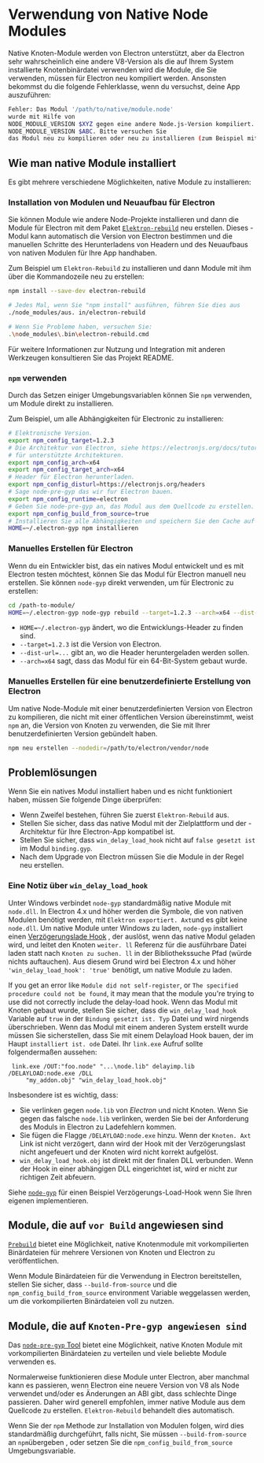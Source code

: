 # Verwendung von Native Node Modules

Native Knoten-Module werden von Electron unterstützt, aber da Electron sehr wahrscheinlich eine andere V8-Version als die auf Ihrem System installierte Knotenbinärdatei verwenden wird die Module, die Sie verwenden, müssen für Electron neu kompiliert werden. Ansonsten bekommst du die folgende Fehlerklasse, wenn du versuchst, deine App auszuführen:

```sh
Fehler: Das Modul '/path/to/native/module.node'
wurde mit Hilfe von
NODE_MODULE_VERSION $XYZ gegen eine andere Node.js-Version kompiliert. Diese Version von Node.js erfordert
NODE_MODULE_VERSION $ABC. Bitte versuchen Sie
das Modul neu zu kompilieren oder neu zu installieren (zum Beispiel mit `npm rebuild` oder `npm install`).
```

## Wie man native Module installiert

Es gibt mehrere verschiedene Möglichkeiten, native Module zu installieren:

### Installation von Modulen und Neuaufbau für Electron

Sie können Module wie andere Node-Projekte installieren und dann die Module für Electron mit dem Paket [`Elektron-rebuild`](https://github.com/electron/electron-rebuild) neu erstellen. Dieses -Modul kann automatisch die Version von Electron bestimmen und die manuellen Schritte des Herunterladens von Headern und des Neuaufbaus von nativen Modulen für Ihre App handhaben.

Zum Beispiel um `Elektron-Rebuild` zu installieren und dann Module mit ihm über die Kommandozeile neu zu erstellen:

```sh
npm install --save-dev electron-rebuild

# Jedes Mal, wenn Sie "npm install" ausführen, führen Sie dies aus
./node_modules/aus. in/electron-rebuild

# Wenn Sie Probleme haben, versuchen Sie:
.\node_modules\.bin\electron-rebuild.cmd
```

Für weitere Informationen zur Nutzung und Integration mit anderen Werkzeugen konsultieren Sie das Projekt README.

### `npm` verwenden

Durch das Setzen einiger Umgebungsvariablen können Sie `npm` verwenden, um Module direkt zu installieren.

Zum Beispiel, um alle Abhängigkeiten für Electronic zu installieren:

```sh
# Elektronische Version.
export npm_config_target=1.2.3
# Die Architektur von Electron, siehe https://electronjs.org/docs/tutorial/support#supported-platforms
# für unterstützte Architekturen.
export npm_config_arch=x64
export npm_config_target_arch=x64
# Header für Electron herunterladen.
export npm_config_disturl=https://electronjs.org/headers
# Sage node-pre-gyp das wir fur Electron bauen.
export npm_config_runtime=electron
# Geben Sie node-pre-gyp an, das Modul aus dem Quellcode zu erstellen.
export npm_config_build_from_source=true
# Installieren Sie alle Abhängigkeiten und speichern Sie den Cache auf ~/.electron-gyp.
HOME=~/.electron-gyp npm installieren
```

### Manuelles Erstellen für Electron

Wenn du ein Entwickler bist, das ein natives Modul entwickelt und es mit Electron testen möchtest, können Sie das Modul für Electron manuell neu erstellen. Sie können `node-gyp` direkt verwenden, um für Electronic zu erstellen:

```sh
cd /path-to-module/
HOME=~/.electron-gyp node-gyp rebuild --target=1.2.3 --arch=x64 --dist-url=https://electronjs.org/headers
```

* `HOME=~/.electron-gyp` ändert, wo die Entwicklungs-Header zu finden sind.
* `--target=1.2.3` ist die Version von Electron.
* `--dist-url=...` gibt an, wo die Header heruntergeladen werden sollen.
* `--arch=x64` sagt, dass das Modul für ein 64-Bit-System gebaut wurde.

### Manuelles Erstellen für eine benutzerdefinierte Erstellung von Electron

Um native Node-Module mit einer benutzerdefinierten Version von Electron zu kompilieren, die nicht mit einer öffentlichen Version übereinstimmt, weist `npm` an, die Version von Knoten zu verwenden, die Sie mit Ihrer benutzerdefinierten Version gebündelt haben.

```sh
npm neu erstellen --nodedir=/path/to/electron/vendor/node
```

## Problemlösungen

Wenn Sie ein natives Modul installiert haben und es nicht funktioniert haben, müssen Sie folgende Dinge überprüfen:

* Wenn Zweifel bestehen, führen Sie zuerst `Elektron-Rebuild` aus.
* Stellen Sie sicher, dass das native Modul mit der Zielplattform und der -Architektur für Ihre Electron-App kompatibel ist.
* Stellen Sie sicher, dass `win_delay_load_hook` nicht auf `false gesetzt ist` im Modul `binding.gyp`.
* Nach dem Upgrade von Electron müssen Sie die Module in der Regel neu erstellen.

### Eine Notiz über `win_delay_load_hook`

Unter Windows verbindet `node-gyp` standardmäßig native Module mit `node.dll`. In Electron 4.x und höher werden die Symbole, die von nativen Modulen benötigt werden, mit `Elektron exportiert. Axt`und es gibt keine `node.dll`. Um native Module unter Windows zu laden, `node-gyp` installiert einen [Verzögerungslade Hook](https://msdn.microsoft.com/en-us/library/z9h1h6ty.aspx) , der auslöst, wenn das native Modul geladen wird, und leitet den Knoten `weiter. ll` Referenz für die ausführbare Datei laden statt nach `Knoten zu suchen. ll` in der Bibliothekssuche Pfad (würde nichts auftauchen). Aus diesem Grund wird bei Electron 4.x und höher `'win_delay_load_hook': 'true'` benötigt, um native Module zu laden.

If you get an error like `Module did not self-register`, or `The specified
procedure could not be found`, it may mean that the module you're trying to use did not correctly include the delay-load hook.  Wenn das Modul mit Knoten gebaut wurde, stellen Sie sicher, dass die `win_delay_load_hook` Variable auf `true` in der `Bindung gesetzt ist. Typ` Datei und wird nirgends überschrieben.  Wenn das Modul mit einem anderen System erstellt wurde müssen Sie sicherstellen, dass Sie mit einem Delayload Hook bauen, der im Haupt `installiert ist. ode` Datei. Ihr `link.exe` Aufruf sollte folgendermaßen aussehen:

```plaintext
 link.exe /OUT:"foo.node" "...\node.lib" delayimp.lib /DELAYLOAD:node.exe /DLL
     "my_addon.obj" "win_delay_load_hook.obj"
```

Insbesondere ist es wichtig, dass:

* Sie verlinken gegen `node.lib` von _Electron_ und nicht Knoten. Wenn Sie gegen das falsche `node.lib` verlinken, werden Sie bei der Anforderung des Moduls in Electron zu Ladefehlern kommen.
* Sie fügen die Flagge `/DELAYLOAD:node.exe` hinzu. Wenn der `Knoten. Axt` Link ist nicht verzögert, dann wird der Hook mit der Verzögerungslast nicht angefeuert und der Knoten wird nicht korrekt aufgelöst.
* `win_delay_load_hook.obj` ist direkt mit der finalen DLL verbunden. Wenn der Hook in einer abhängigen DLL eingerichtet ist, wird er nicht zur richtigen Zeit abfeuern.

Siehe [`node-gyp`](https://github.com/nodejs/node-gyp/blob/e2401e1395bef1d3c8acec268b42dc5fb71c4a38/src/win_delay_load_hook.cc) für einen Beispiel Verzögerungs-Load-Hook wenn Sie Ihren eigenen implementieren.

## Module, die auf `vor Build` angewiesen sind

[`Prebuild`](https://github.com/prebuild/prebuild) bietet eine Möglichkeit, native Knotenmodule mit vorkompilierten Binärdateien für mehrere Versionen von Knoten und Electron zu veröffentlichen.

Wenn Module Binärdateien für die Verwendung in Electron bereitstellen, stellen Sie sicher, dass `--build-from-source` und die `npm_config_build_from_source` environment Variable weggelassen werden, um die vorkompilierten Binärdateien voll zu nutzen.

## Module, die auf `Knoten-Pre-gyp angewiesen sind`

Das [`node-pre-gyp` Tool](https://github.com/mapbox/node-pre-gyp) bietet eine Möglichkeit, native Knoten Module mit vorkompilierten Binärdateien zu verteilen und viele beliebte Module verwenden es.

Normalerweise funktionieren diese Module unter Electron, aber manchmal kann es passieren, wenn Electron eine neuere Version von V8 als Node verwendet und/oder es Änderungen an ABI gibt, dass schlechte Dinge passieren. Daher wird generell empfohlen, immer native Module aus dem Quellcode zu erstellen. `Elektron-Rebuild` behandelt dies automatisch.

Wenn Sie der `npm` Methode zur Installation von Modulen folgen, wird dies standardmäßig durchgeführt, falls nicht, Sie müssen `--build-from-source` an `npm`übergeben , oder setzen Sie die `npm_config_build_from_source` Umgebungsvariable.
